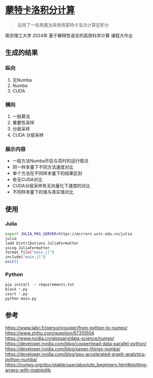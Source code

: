 # [蒙特卡洛积分计算](https://github.com/Hobr/monte-carlo-integration/)

> 运用了一些黑魔法来使用蒙特卡洛法计算定积分

南京理工大学 2024年 基于解释性语言的高效科学计算 课程大作业

## 生成的结果

### 纵向

1. 无Numba
2. Numba
3. CUDA

### 横向

1. 一般算法
2. 重要性采样
3. 分层采样
4. CUDA 分层采样

### 展示内容

- 一般方法Numba开启与否时的运行情况
- 同一样本量下不同方法速度对比
- 单个方法在不同样本量下的结果区别
- 有无CUDA对比
- CUDA分层采样有无向量化下速度的对比
- 不同样本量下的值与真实值对比

## 使用

### Julia

```bash
export JULIA_PKG_SERVER=https://mirrors.ustc.edu.cn/julia
julia
]add Distributions JuliaFormatter
using JuliaFormatter
format_file("main.jl")
include("main.jl")
exit()
```

### Python

```bash
pip install -r requirements.txt
black *.py
isort *.py
python main.py
```

## 参考

<https://www.labri.fr/perso/nrougier/from-python-to-numpy/>
<https://www.zhihu.com/question/67310504>
<https://www.nvidia.cn/glossary/data-science/numpy/>
<https://developer.nvidia.com/blog/copperhead-data-parallel-python/>
<https://developer.nvidia.com/blog/seven-things-numba/>
<https://developer.nvidia.com/blog/gpu-accelerated-graph-analytics-python-numba/>
<https://numpy.org/doc/stable/user/absolute_beginners.html#plotting-arrays-with-matplotlib>
